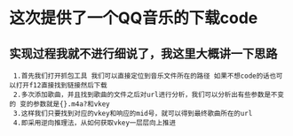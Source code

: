# 这次提供了一个QQ音乐的下载code
    
## 实现过程我就不进行细说了，我这里大概讲一下思路

     1.首先我们打开抓包工具 我们可以直接定位到音乐文件所在的路径 如果不想code的话也可以打开f12直接找到链接然后下载
     2.多次添加歌曲，并且找到歌曲的文件之后对url进行分析，我们可以分析出有些参数是不变的 变的参数就是{}.m4a?和vkey
     3.这样我们只要找到对应的vkey和响应的mid号，就可以得到最终歌曲所在的url
     4.即采用逆向推理法，从如何获取vkey一层层向上推进

